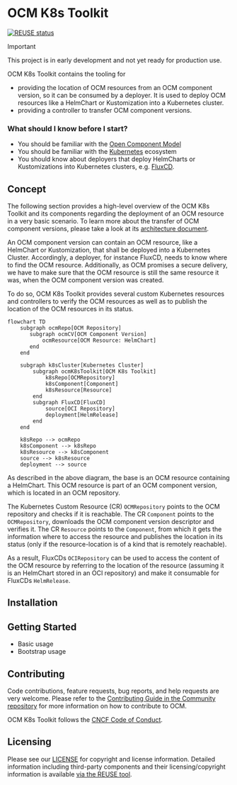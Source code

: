 # OCM K8s Toolkit

[![REUSE status](https://api.reuse.software/badge/github.com/open-component-model/ocm-k8s-toolkit)](https://api.reuse.software/info/github.com/open-component-model/ocm-k8s-toolkit)

> [!IMPORTANT]
> This project is in early development and not yet ready for production use.

OCM K8s Toolkit contains the tooling for
- providing the location of OCM resources from an OCM component version, so it can be consumed by a deployer. It is used
    to deploy OCM resources like a HelmChart or Kustomization into a Kubernetes cluster.
- providing a controller to transfer OCM component versions.

### What should I know before I start?

- You should be familiar with the [Open Component Model](https://ocm.software/)
- You should be familiar with the [Kubernetes](https://kubernetes.io/) ecosystem
- You should know about deployers that deploy HelmCharts or Kustomizations into Kubernetes clusters, e.g.
    [FluxCD](https://fluxcd.io/).

## Concept

The following section provides a high-level overview of the OCM K8s Toolkit and its components regarding the deployment
of an OCM resource in a very basic scenario. To learn more about the transfer of OCM component versions, please take a
look at its [architecture document](architecture/replication.md).


An OCM component version can contain an OCM resource, like a HelmChart or Kustomization, that shall be deployed into a
Kubernetes Cluster.
Accordingly, a deployer, for instance FluxCD, needs to know where to find the OCM resource.
Additionally, as OCM promises a secure delivery, we have to make sure that the OCM resource is still the same resource
it was, when the OCM component version was created.

To do so, OCM K8s Toolkit provides several custom Kubernetes resources and controllers to verify the OCM resources as
well as to publish the location of the OCM resources in its status.

```mermaid
flowchart TD
    subgraph ocmRepo[OCM Repository]
       subgraph ocmCV[OCM Component Version]
           ocmResource[OCM Resource: HelmChart]
       end
    end

    subgraph k8sCluster[Kubernetes Cluster]
        subgraph ocmK8sToolkit[OCM K8s Toolkit]
            k8sRepo[OCMRepository]
            k8sComponent[Component]
            k8sResource[Resource]
        end
        subgraph FluxCD[FluxCD]
            source[OCI Repository]
            deployment[HelmRelease]
        end
    end

    k8sRepo --> ocmRepo
    k8sComponent --> k8sRepo
    k8sResource --> k8sComponent
    source --> k8sResource
    deployment --> source
```

As described in the above diagram, the base is an OCM resource containing a HelmChart. This OCM resource is part of an
OCM component version, which is located in an OCM repository.

The Kubernetes Custom Resource (CR) `OCMRepository` points to the OCM repository and checks if it is reachable.
The CR `Component` points to the `OCMRepository`, downloads the OCM component version descriptor and verifies it.
The CR `Resource` points to the `Component`, from which it gets the information where to access the resource and
publishes the location in its status (only if the resource-location is of a kind that is remotely reachable).

As a result, FluxCDs `OCIRepository` can be used to access the content of the OCM resource by referring to the location
of the resource (assuming it is an HelmChart stored in an OCI repository) and make it consumable for FluxCDs
`HelmRelease`.

## Installation

## Getting Started

- Basic usage
- Bootstrap usage

## Contributing

Code contributions, feature requests, bug reports, and help requests are very welcome. Please refer to the
[Contributing Guide in the Community repository](https://github.com/open-component-model/.github/blob/main/CONTRIBUTING.md)
for more information on how to contribute to OCM.

OCM K8s Toolkit follows the [CNCF Code of Conduct](https://github.com/cncf/foundation/blob/main/code-of-conduct.md).

## Licensing

Please see our [LICENSE](LICENSE) for copyright and license information.
Detailed information including third-party components and their licensing/copyright information is available
[via the REUSE tool](https://api.reuse.software/info/github.com/open-component-model/open-component-model).
